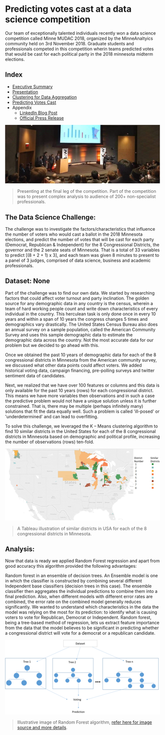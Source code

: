 
# Predicting votes cast at a data science competition
Our team of exceptionally talented individuals recently won a data science competition called Minne MUDAC 2018, organized by the MinneAnaltyics community held on 3rd November 2018. Graduate students and professionals competed in this competition wherin teams predicted votes that would be cast for each political party in the 2018 minnesota midterm elections. 

## Index
* [Executive Summary](#the-data-science-challenge)
* [Presentation](https://github.com/RaghuveerRao/Election-Votes-Prediciton/blob/master/Presentation.pdf)
* [Clustering for Data Aggregation](https://github.com/RaghuveerRao/Election-Votes-Prediciton/blob/master/clustering.R)
* [Predicting Votes Cast](https://github.com/RaghuveerRao/Election-Votes-Prediciton/blob/master/Total%20Votes%20Prediction.ipynb)
* Appendix
  * [LinkedIn Blog Post](https://www.linkedin.com/pulse/predicting-votes-cast-data-science-competition-some-takeaways-rao/)
  * [Official Press Release](http://bit.ly/minne-mudac-page)

![Presenting](https://github.com/RaghuveerRao/Election-Votes-Prediciton/raw/master/images/presenting2.jpeg)
> Presenting at the final leg of the competition. Part of the competition was to present complex analysis to audience of 200+ non-specialist professionals.

## The Data Science Challenge:

The challenge was to investigate the factors/characteristics that influence the number of voters who would cast a ballot in the 2018 Minnesota elections, and predict the number of votes that will be cast for each party (Democrat, Republican & Independent) for the 8 Congressional Districts, the governor and the 2 senate seats of Minnesota. That is a total of 33 variables to predict [(8 + 2 + 1) x 3], and each team was given 8 minutes to present to a panel of 3 judges, comprised of data science, business and academic professionals.

## Dataset: None

Part of the challenge was to find our own data. We started by researching factors that could affect voter turnout and party inclination. The golden source for any demographic data in any country is the census, wherein a team of hard working people count and write down characteristics of every individual in the country. This herculean task is only done once in every 10 years and within a span of 10 years the congress changes 5 times and demographics vary drastically. The United States Census Bureau also does an annual survey on a sample population, called the American Community Survey and uses this sample demographic data to estimate the demographic data across the country. Not the most accurate data for our problem but we decided to go ahead with this.

Once we obtained the past 10 years of demographic data for each of the 8 congressional districts in Minnesota from the American community survey, we discussed what other data points could affect voters. We added historical voting data, campaign financing, pre-polling surveys and twitter sentiment data of candidates.

Next, we realized that we have over 100 features or columns and this data is only available for the past 10 years (rows) for each congressional district. This means we have more variables then observations and in such a case the predictive problem would not have a unique solution unless it is further constrained. That is, there may be multiple (perhaps infinitely many) solutions that fit the data equally well. Such a problem is called 'ill-posed' or 'underdetermined' and can lead to overfitting.

To solve this challenge, we leveraged the K – Means clustering algorithm to find 10 similar districts in the United States for each of the 8 congressional districts in Minnesota based on demographic and political profile, increasing the number of observations (rows) ten-fold.

![Clustering in action](https://github.com/RaghuveerRao/Election-Votes-Prediciton/raw/master/images/cluster.jpg)
> A Tableau illustration of similar districts in USA for each of the 8 congressional districts in Minnesota.

## Analysis:

Now that data is ready we applied Random Forest regression and apart from good accuracy this algorithm provided the following advantages:

Random forest in an ensemble of decision trees. An Ensemble model is one in which the classifier is constructed by combining several different Independent base classifiers (decision trees in this case). The ensemble classifier then aggregates the individual predictions to combine them into a final prediction. Also, when different models with different error rates are combined, the error rate on the combined model generally reduces significantly.
We wanted to understand which characteristics in the data the model was relying on the most for its prediction: to identify what is causing voters to vote for Republican, Democrat or Independent. Random forest, being a tree-based method of regression, lets us extract feature importance from the data that the model believes to be significant in predicting whether a congressional district will vote for a democrat or a republican candidate.  

![Random Forest Working](https://github.com/RaghuveerRao/Election-Votes-Prediciton/raw/master/images/random-forests.png)
> Illustrative image of Random Forest algorithm, [refer here for image source and more details]( https://analyticsdefined.com/introduction-random-forests/).

